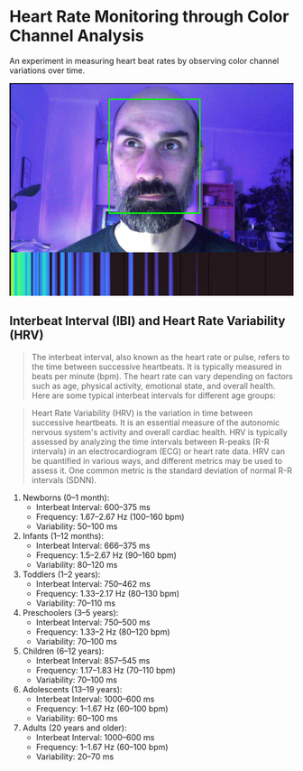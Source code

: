 # Heart Rate Monitoring through Color Channel Analysis

An experiment in measuring heart beat rates by observing color channel variations over time.

![](images/test.jpg)

## Interbeat Interval (IBI) and Heart Rate Variability (HRV)

> The interbeat interval, also known as the heart rate or pulse, refers to the time between successive heartbeats.
> It is typically measured in beats per minute (bpm). The heart rate can vary depending on factors such as age,
> physical activity, emotional state, and overall health. Here are some typical interbeat intervals for
> different age groups:

> Heart Rate Variability (HRV) is the variation in time between successive heartbeats. It is an essential measure
> of the autonomic nervous system's activity and overall cardiac health. HRV is typically assessed by analyzing
> the time intervals between R-peaks (R-R intervals) in an electrocardiogram (ECG) or heart rate data.
> HRV can be quantified in various ways, and different metrics may be used to assess it. One common metric is the
> standard deviation of normal R-R intervals (SDNN).

1. Newborns (0–1 month):
   * Interbeat Interval: 600–375 ms
   * Frequency: 1.67–2.67 Hz (100–160 bpm)
   * Variability: 50–100 ms
2. Infants (1–12 months):
   * Interbeat Interval: 666–375 ms
   * Frequency: 1.5–2.67 Hz (90–160 bpm)
   * Variability: 80–120 ms
3. Toddlers (1–2 years):
   * Interbeat Interval: 750–462 ms
   * Frequency: 1.33–2.17 Hz (80–130 bpm)
   * Variability: 70–110 ms
4. Preschoolers (3–5 years):
   * Interbeat Interval: 750–500 ms
   * Frequency: 1.33–2 Hz (80–120 bpm)
   * Variability: 70–100 ms
5. Children (6–12 years):
   * Interbeat Interval: 857–545 ms
   * Frequency: 1.17–1.83 Hz (70–110 bpm)
   * Variability: 70–100 ms
6. Adolescents (13–19 years):
   * Interbeat Interval: 1000–600 ms
   * Frequency: 1–1.67 Hz (60–100 bpm)
   * Variability: 60–100 ms
7. Adults (20 years and older):
   * Interbeat Interval: 1000–600 ms
   * Frequency: 1–1.67 Hz (60–100 bpm)
   * Variability: 20–70 ms
